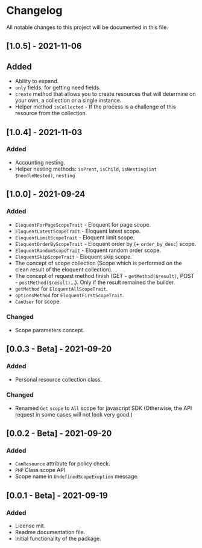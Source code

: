 # Changelog
All notable changes to this project will be documented in this file.

## [1.0.5] - 2021-11-06
## Added
- Ability to expand.
- `only` fields, for getting need fields.
- `create` method that allows you to create resources that will determine on your own, a collection or a single instance.
- Helper method `isCollected` - If the process is a challenge of this resource from the collection.

## [1.0.4] - 2021-11-03
### Added
- Accounting nesting.
- Helper nesting methods: `isPrent`, `isChild`, `isNesting(int $needleNested)`, `nesting`

## [1.0.0] - 2021-09-24
### Added
- `EloquentForPageScopeTrait` - Eloquent for page scope.
- `EloquentLatestScopeTrait` - Eloquent latest scope.
- `EloquentLimitScopeTrait` - Eloquent limit scope.
- `EloquentOrderByScopeTrait` - Eloquent order by (+ `order_by_desc`) scope.
- `EloquentRandomScopeTrait` - Eloquent random order scope.
- `EloquentSkipScopeTrait` - Eloquent skip scope.
- The concept of scope collection (Scope which is performed on the clean result of the eloquent collection).
- The concept of request method finish (GET - `getMethod($result)`, POST - `postMethod($result)`...). Only if the result remained the builder.
- `getMethod` for `EloquentAllScopeTrait`.
- `optionsMethod` for `EloquentFirstScopeTrait`.
- `CanUser` for scope.
### Changed
- Scope parameters concept.

## [0.0.3 - Beta] - 2021-09-20
### Added
- Personal resource collection class.
### Changed
- Renamed `Get` `scope` to `All` scope for javascript SDK (Otherwise, the API request in some cases will not look very good.)

## [0.0.2 - Beta] - 2021-09-20
### Added
- `CanResource` attribute for policy check.
- `PHP` Class scope API 
- Scope name in `UndefinedScopeExeption` message.

## [0.0.1 - Beta] - 2021-09-19
### Added
- License mit.
- Readme documentation file.
- Initial functionality of the package.
